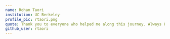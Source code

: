 ```yaml
---
name: Rohan Taori
institution: UC Berkeley
profile_pic: rtaori.png
quote: Thank you to everyone who helped me along this journey. Always Full Send - and GO BEARS!
github_user: rtaori
---
```

